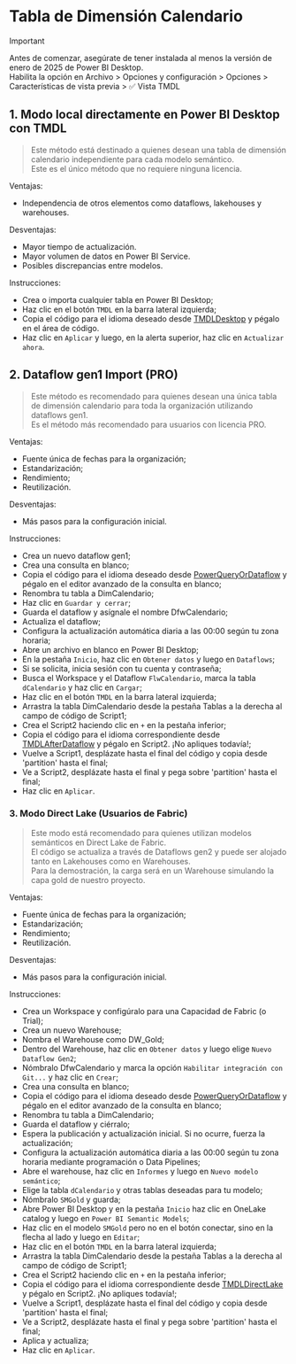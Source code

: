 # Tabla de Dimensión Calendario

> [!IMPORTANT]  
Antes de comenzar, asegúrate de tener instalada al menos la versión de enero de 2025 de Power BI Desktop.  
Habilita la opción en Archivo > Opciones y configuración > Opciones > Características de vista previa > ✅ Vista TMDL

## 1. Modo local directamente en Power BI Desktop con TMDL

> Este método está destinado a quienes desean una tabla de dimensión calendario independiente para cada modelo semántico.  
> Este es el único método que no requiere ninguna licencia.

Ventajas:
- Independencia de otros elementos como dataflows, lakehouses y warehouses.

Desventajas:
- Mayor tiempo de actualización.
- Mayor volumen de datos en Power BI Service.
- Posibles discrepancias entre modelos.

Instrucciones:
- Crea o importa cualquier tabla en Power BI Desktop;
- Haz clic en el botón `TMDL` en la barra lateral izquierda;
- Copia el código para el idioma deseado desde [TMDLDesktop](./TMDLDesktop/) y pégalo en el área de código.
- Haz clic en `Aplicar` y luego, en la alerta superior, haz clic en `Actualizar ahora`.

## 2. Dataflow gen1 Import (PRO)

> Este método es recomendado para quienes desean una única tabla de dimensión calendario para toda la organización utilizando dataflows gen1.  
> Es el método más recomendado para usuarios con licencia PRO.

Ventajas:
- Fuente única de fechas para la organización;
- Estandarización;
- Rendimiento;
- Reutilización.

Desventajas:
- Más pasos para la configuración inicial.

Instrucciones:
- Crea un nuevo dataflow gen1;
- Crea una consulta en blanco;
- Copia el código para el idioma deseado desde [PowerQueryOrDataflow](./PowerQueryOrDataflow/) y pégalo en el editor avanzado de la consulta en blanco;
- Renombra tu tabla a DimCalendario;
- Haz clic en `Guardar y cerrar`;
- Guarda el dataflow y asígnale el nombre DfwCalendario;
- Actualiza el dataflow;
- Configura la actualización automática diaria a las 00:00 según tu zona horaria;
- Abre un archivo en blanco en Power BI Desktop;
- En la pestaña `Inicio`, haz clic en `Obtener datos` y luego en `Dataflows`;
- Si se solicita, inicia sesión con tu cuenta y contraseña;
- Busca el Workspace y el Dataflow `FlwCalendario`, marca la tabla `dCalendario` y haz clic en `Cargar`;
- Haz clic en el botón `TMDL` en la barra lateral izquierda;
- Arrastra la tabla DimCalendario desde la pestaña Tablas a la derecha al campo de código de Script1;
- Crea el Script2 haciendo clic en `+` en la pestaña inferior;
- Copia el código para el idioma correspondiente desde [TMDLAfterDataflow](./TMDLAfterDataflow/) y pégalo en Script2. ¡No apliques todavía!;
- Vuelve a Script1, desplázate hasta el final del código y copia desde 'partition' hasta el final;
- Ve a Script2, desplázate hasta el final y pega sobre 'partition' hasta el final;
- Haz clic en `Aplicar`.

### 3. Modo Direct Lake (Usuarios de Fabric)

> Este modo está recomendado para quienes utilizan modelos semánticos en Direct Lake de Fabric.  
> El código se actualiza a través de Dataflows gen2 y puede ser alojado tanto en Lakehouses como en Warehouses.  
> Para la demostración, la carga será en un Warehouse simulando la capa gold de nuestro proyecto.

Ventajas:
- Fuente única de fechas para la organización;
- Estandarización;
- Rendimiento;
- Reutilización.

Desventajas:
- Más pasos para la configuración inicial.

Instrucciones:
- Crea un Workspace y configúralo para una Capacidad de Fabric (o Trial);
- Crea un nuevo Warehouse;
- Nombra el Warehouse como DW_Gold;
- Dentro del Warehouse, haz clic en `Obtener datos` y luego elige `Nuevo Dataflow Gen2`;
- Nómbralo DfwCalendario y marca la opción `Habilitar integración con Git...` y haz clic en `Crear`;
- Crea una consulta en blanco;
- Copia el código para el idioma deseado desde [PowerQueryOrDataflow](./PowerQueryOrDataflow/) y pégalo en el editor avanzado de la consulta en blanco;
- Renombra tu tabla a DimCalendario;
- Guarda el dataflow y ciérralo;
- Espera la publicación y actualización inicial. Si no ocurre, fuerza la actualización;
- Configura la actualización automática diaria a las 00:00 según tu zona horaria mediante programación o Data Pipelines;
- Abre el warehouse, haz clic en `Informes` y luego en `Nuevo modelo semántico`;
- Elige la tabla `dCalendario` y otras tablas deseadas para tu modelo;
- Nómbralo `SMGold` y guarda;
- Abre Power BI Desktop y en la pestaña `Inicio` haz clic en OneLake catalog y luego en `Power BI Semantic Models`;
- Haz clic en el modelo `SMGold` pero no en el botón conectar, sino en la flecha al lado y luego en `Editar`;
- Haz clic en el botón `TMDL` en la barra lateral izquierda;
- Arrastra la tabla DimCalendario desde la pestaña Tablas a la derecha al campo de código de Script1;
- Crea el Script2 haciendo clic en `+` en la pestaña inferior;
- Copia el código para el idioma correspondiente desde [TMDLDirectLake](./TMDLDirectLake/) y pégalo en Script2. ¡No apliques todavía!;
- Vuelve a Script1, desplázate hasta el final del código y copia desde 'partition' hasta el final;
- Ve a Script2, desplázate hasta el final y pega sobre 'partition' hasta el final;
- Aplica y actualiza;
- Haz clic en `Aplicar`.